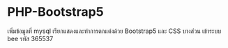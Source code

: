 # PHP-Bootstrap5
เพิ่มข้อมูลที่ mysql เรียกแสดงและทำการตกแต่งด้วย Bootstrap5 และ CSS บางส่วน
เข้าระบบ bee รหัส 365537
